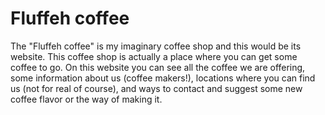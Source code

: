 # Fluffeh coffee

The "Fluffeh coffee" is my imaginary coffee shop and this would be its website.
This coffee shop is actually a place where you can get some coffee to go. 
On this website you can see all the coffee we are offering, some information about us (coffee makers!), locations where you can find us (not for real of course), and ways to contact and suggest some new coffee flavor or the way of making it.

